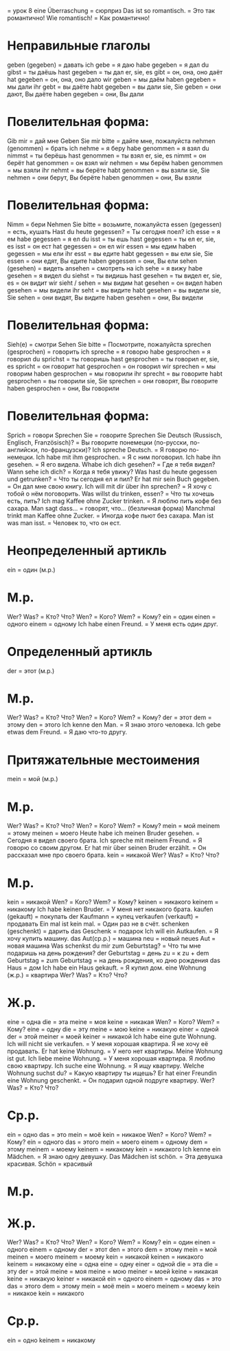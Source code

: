 = урок 8
eine Überraschung = сюрприз
Das ist so romantisch. = Это так романтично!
Wie romantisch! = Как романтично!

# Неправильные глаголы
geben (gegeben) = давать
ich gebe = я даю
habe gegeben = я дал
du gibst = ты даёшь
hast gegeben = ты дал
er, sie, es gibt = он, она, оно даёт
hat gegeben = он, она, оно дало
wir geben = мы даём
haben gegeben = мы дали
ihr gebt = вы даёте
habt gegeben = вы дали
sie, Sie geben = они дают, Вы даёте
haben gegeben = они, Вы дали

# Повелительная форма:
Gib mir = дай мне
Geben Sie mir bitte = дайте мне, пожалуйста
nehmen (genommen) = брать
ich nehme = я беру
habe genommen = я взял
du nimmst = ты берёшь
hast genommen = ты взял
er, sie, es nimmt = он берёт
hat genommen = он взял
wir nehmen = мы берём
haben genommen = мы взяли
ihr nehmt = вы берёте
habt genommen = вы взяли
sie, Sie nehmen = они берут, Вы берёте
haben genommen = они, Вы взяли

# Повелительная форма:
Nimm = бери
Nehmen Sie bitte = возьмите, пожалуйста
essen (gegessen) = есть, кушать
Hast du heute gegessen? = Ты сегодня поел?
ich esse = я ем
habe gegessen = я ел
du isst = ты ешь
hast gegessen = ты ел
er, sie, es isst = он ест
hat gegessen = он ел
wir essen = мы едим
haben gegessen = мы ели
ihr esst = вы едите
habt gegessen = вы ели
sie, Sie essen = они едят, Вы едите
haben gegessen = они, Вы ели
sehen (gesehen) = видеть
ansehen = смотреть на
ich sehe = я вижу
habe gesehen = я видел
du siehst = ты видишь
hast gesehen = ты видел
er, sie, es = он видит
wir sieht / sehen = мы видим
hat gesehen = он видел
haben gesehen = мы видели
ihr seht = вы видите
habt gesehen = вы видели
sie, Sie sehen = они видят, Вы видите
haben gesehen = они, Вы видели

# Повелительная форма:
Sieh(e) = смотри
Sehen Sie bitte = Посмотрите, пожалуйста
sprechen (gesprochen) = говорить
ich spreche = я говорю
habe gesprochen = я говорил
du sprichst = ты говоришь
hast gesprochen = ты говорил
er, sie, es spricht = он говорит
hat gesprochen = он говорил
wir sprechen = мы говорим
haben gesprochen = мы говорили
ihr sprecht = вы говорите
habt gesprochen = вы говорили
sie, Sie sprechen = они говорят, Вы говорите
haben gesprochen = они, Вы говорили

# Повелительная форма:
Sprich = говори
Sprechen Sie = говорите
Sprechen Sie Deutsch (Russisch, Englisch, Französisch)? = Вы говорите понемецки (по-русски, по- английски, по-французски)?
Ich spreche Deutsch. = Я говорю по-немецки.
Ich habe mit ihm gesprochen. = Я с ним поговорил.
Ich habe ihn gesehen. = Я его видела.
Whabe ich dich gesehen? = Где я тебя видел?
Wann sehe ich dich? = Когда я тебя увижу?
Was hast du heute gegessen und getrunken? = Что ты сегодня ел и пил?
Er hat mir sein Buch gegeben. = Он дал мне свою книгу.
Ich will mit dir über ihn sprechen? = Я хочу с тобой о нём поговорить.
Was willst du trinken, essen? = Что ты хочешь есть, пить?
Ich mag Kaffee ohne Zucker trinken. = Я люблю пить кофе без сахара.
Man sagt dass… = говорят, что… (безличная форма)
Manchmal trinkt man Kaffee ohne Zucker. = Иногда кофе пьют без сахара.
Man ist was man isst. = Человек то, что он ест.

# Неопределенный артикль
ein = один (м.р.)

# М.р.
Wer? Was? = Кто? Что?
Wen? = Кого?
Wem? = Кому?
ein = один
einen = одного
einem = одному
Ich habe einen Freund. = У меня есть один друг.

# Определенный артикль
der = этот (м.р.)

# М.р.
Wer? Was? = Кто? Что?
Wen? = Кого?
Wem? = Кому?
der = этот
dem = этому
den = этого
Ich kenne den Man. = Я знаю этого человека.
Ich gebe etwas dem Freund. = Я даю что-то другу.

# Притяжательные местоимения
mein = мой (м.р.)

# М.р.
Wer? Was? = Кто? Что?
Wen? = Кого?
Wem? = Кому?
mein = мой
meinem = этому
meinen = моего
Heute habe ich meinen Bruder gesehen. = Сегодня я видел своего брата.
Ich spreche mit meinem Freund. = Я говорю со своим другом.
Er hat mir über seinen Bruder erzählt. = Он рассказал мне про своего брата.
kein = никакой
Wer? Was? = Кто? Что?

# М.р.
kein = никакой
Wen? = Кого?
Wem? = Кому?
keinen = никакого
keinem = никакому
Ich habe keinen Bruder. = У меня нет никакого брата.
kaufen (gekauft) = покупать
der Kaufmann = купец
verkaufen (verkauft) = продавать
Ein mal ist kein mal. = Один раз не в счёт.
schenken (geschenkt) = дарить
das Geschenk = подарок
Ich will ein Autkaufen. = Я хочу купить машину.
das Aut(ср.р.) = машина
neu = новый
neues Aut =  новая машина
Was schenkst du mir zum Geburtstag? = Что ты мне подаришь на день рождения?
der Geburtstag = день
zu = к
zu + dem Geburtstag = zum Geburtstag = на день рождения, ко дню рождения
das Haus = дом
Ich habe ein Haus gekauft. = Я купил дом.
eine Wohnung (ж.р.) = квартира
Wer? Was? = Кто? Что?

# Ж.р.
eine = одна
die = эта
meine = моя
keine = никакая
Wen? = Кого?
Wem? = Кому?
eine = одну
die = эту
meine = мою
keine = никакую
einer = одной
der = этой
meiner = моей
keiner = никакой
Ich habe eine gute Wohnung. Ich will nicht sie verkaufen. = У меня хорошая квартира. Я не хочу её продавать.
Er hat keine Wohnung. = У него нет квартиры.
Meine Wohnung ist gut. Ich liebe meine Wohnung. = У меня хорошая квартира. Я люблю свою квартиру.
Ich suche eine Wohnung. = Я ищу квартиру.
Welche Wohnung suchst du? = Какую квартиру ты ищешь?
Er hat einer Freundin eine Wohnung geschenkt. = Он подарил одной подруге квартиру.
Wer? Was? = Кто? Что?

# Ср.р.
ein = одно
das = это
mein = моё
kein = никакое
Wen? = Кого?
Wem? = Кому?
ein = одного
das = этого
mein = моего
einem = одному
dem = этому
meinem = моему
keinem = никакому
kein = никакого
Ich kenne ein Mädchen. = Я знаю одну девушку.
Das Mädchen ist schön. = Эта девушка красивая.
Schön = красивый

# М.р.
# Ж.р.

Wer? Was? = Кто? Что?
Wen? = Кого?
Wem? = Кому?
ein = один
einen = одного
einem = одному
der = этот
den = этого
dem = этому
mein = мой
meinen = моего
meinem = моему
kein = никакой
keinen = никакого
keinem = никакому
eine = одна
eine = одну
einer = одной
die = эта
die = эту
der = этой
meine = моя
meine = мою
meiner = моей
keine = никакая
keine = никакую
keiner = никакой
ein = одного
einem = одному
das = это
das = этого
dem = этому
mein = моё
mein = моего
meinem = моему
kein = никакое
kein = никакого

# Ср.р.
ein = одно
keinem = никакому
